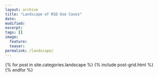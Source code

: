 ```yaml
---
layout: archive
title: "Landscape of RSD Use Cases"
date: 
modified:
excerpt: 
tags: []
image:
  feature:
  teaser:
permalink: /landscape/
---
```


<div class="tiles">
{% for post in site.categories.landscape %}
  {% include post-grid.html %}
{% endfor %}
</div><!-- /.tiles -->